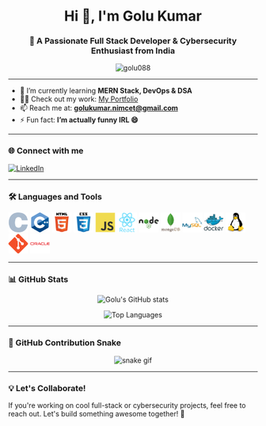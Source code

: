 <h1 align="center">Hi 👋, I'm Golu Kumar</h1>
<h3 align="center">🚀 A Passionate Full Stack Developer & Cybersecurity Enthusiast from India</h3>

<p align="center">
  <img src="https://komarev.com/ghpvc/?username=golu088&label=Profile%20views&color=0e75b6&style=flat" alt="golu088" />
</p>

---

- 🌱 I’m currently learning **MERN Stack, DevOps & DSA**
- 👨‍💻 Check out my work: [My Portfolio](https://golu088.github.io/Portfolio-/)
- 📫 Reach me at: **golukumar.nimcet@gmail.com**
- ⚡ Fun fact: **I’m actually funny IRL 😄**

---

### 🌐 Connect with me
<p align="left">
  <a href="https://linkedin.com/in/golukumar09" target="_blank">
    <img src="https://img.shields.io/badge/-LinkedIn-blue?style=for-the-badge&logo=linkedin&logoColor=white" alt="LinkedIn"/>
  </a>
</p>

---

### 🛠️ Languages and Tools
<p align="left">
  <img src="https://raw.githubusercontent.com/devicons/devicon/master/icons/c/c-original.svg" alt="C" width="40" height="40"/>
  <img src="https://raw.githubusercontent.com/devicons/devicon/master/icons/cplusplus/cplusplus-original.svg" alt="C++" width="40" height="40"/>
  <img src="https://raw.githubusercontent.com/devicons/devicon/master/icons/html5/html5-original-wordmark.svg" alt="HTML" width="40" height="40"/>
  <img src="https://raw.githubusercontent.com/devicons/devicon/master/icons/css3/css3-original-wordmark.svg" alt="CSS" width="40" height="40"/>
  <img src="https://raw.githubusercontent.com/devicons/devicon/master/icons/javascript/javascript-original.svg" alt="JavaScript" width="40" height="40"/>
  <img src="https://raw.githubusercontent.com/devicons/devicon/master/icons/react/react-original-wordmark.svg" alt="React" width="40" height="40"/>
  <img src="https://raw.githubusercontent.com/devicons/devicon/master/icons/nodejs/nodejs-original-wordmark.svg" alt="Node.js" width="40" height="40"/>
  <img src="https://raw.githubusercontent.com/devicons/devicon/master/icons/mongodb/mongodb-original-wordmark.svg" alt="MongoDB" width="40" height="40"/>
  <img src="https://raw.githubusercontent.com/devicons/devicon/master/icons/mysql/mysql-original-wordmark.svg" alt="MySQL" width="40" height="40"/>
  <img src="https://raw.githubusercontent.com/devicons/devicon/master/icons/docker/docker-original-wordmark.svg" alt="Docker" width="40" height="40"/>
  <img src="https://raw.githubusercontent.com/devicons/devicon/master/icons/linux/linux-original.svg" alt="Linux" width="40" height="40"/>
  <img src="https://raw.githubusercontent.com/devicons/devicon/master/icons/git/git-original.svg" alt="Git" width="40" height="40"/>
  <img src="https://raw.githubusercontent.com/devicons/devicon/master/icons/oracle/oracle-original.svg" alt="Oracle DB" width="40" height="40"/>
</p>

---

### 📊 GitHub Stats
<p align="center">
  <img src="https://github-readme-stats.vercel.app/api?username=golu088&show_icons=true&theme=radical" alt="Golu's GitHub stats" />
</p>

<p align="center">
  <img src="https://github-readme-stats.vercel.app/api/top-langs/?username=golu088&layout=compact&theme=tokyonight" alt="Top Languages" />
</p>

---

### 🐍 GitHub Contribution Snake
<p align="center">
  <img src="https://raw.githubusercontent.com/golu088/golu088/output/github-contribution-grid-snake.svg" alt="snake gif" />
</p>

---

### 💡 Let's Collaborate!
If you're working on cool full-stack or cybersecurity projects, feel free to reach out. Let's build something awesome together! 🚀

